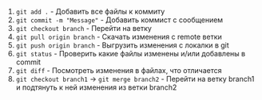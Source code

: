 1. `git add .` - Добавить все файлы к коммиту
2. `git commit -m "Message"` - Добавить коммист с сообщением
3. `git checkout branch` - Перейти на ветку
4. `git pull origin branch` - Скачать изменения с remote ветки
5. `git push origin branch` - Выгрузить изменения с локалки в git
6. `git status` - Проверить какие файлы изменены и/или добавлены в commit
7. `git diff` - Посмотреть изменения в файлах, что отличается
8. `git checkout branch1` -> `git merge branch2` - Перейти на ветку branch1 и подтянуть к ней изменения из ветки branch2
